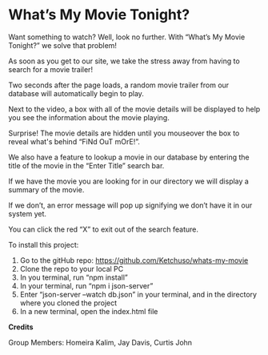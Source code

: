 # What’s My Movie Tonight?

Want something to watch? Well, look no further. With “What’s My Movie Tonight?” we solve that problem!

As soon as you get to our site, we take the stress away from having to search for a movie trailer!

Two seconds after the page loads, a random movie trailer from our database will automatically begin to play. 

Next to the video, a box with all of the movie details will be displayed to help you see the information about the movie playing.

Surprise! The movie details are hidden until you mouseover the box to reveal what's behind “FiNd OuT mOrE!”. 

We also have a feature to lookup a movie in our database by entering the title of the movie in the “Enter Title” search bar.

If we have the movie you are looking for in our directory we will display a summary of the movie.

If we don’t, an error message will pop up signifying we don’t have it in our system yet. 

You can click the red “X” to exit out of the search feature.


To install this project:
1. Go to the gitHub repo: https://github.com/Ketchuso/whats-my-movie
2. Clone the repo to your local PC
3. In you terminal, run “npm install”
4. In your terminal, run “npm i json-server”
5. Enter “json-server –watch db.json”  in your terminal, and in the directory where you cloned the project
6. In a new terminal, open the index.html file

**Credits**

Group Members: Homeira Kalim, Jay Davis, Curtis John
